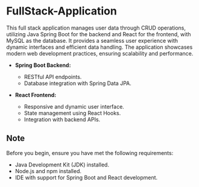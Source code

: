 # FullStack-Application

This full stack application manages user data through CRUD operations, utilizing Java Spring Boot for the backend and React for the frontend, with MySQL as the database. It provides a seamless user experience with dynamic interfaces and efficient data handling. The application showcases modern web development practices, ensuring scalability and performance.


- **Spring Boot Backend:**
  - RESTful API endpoints.
  - Database integration with Spring Data JPA.

- **React Frontend:**
  - Responsive and dynamic user interface.
  - State management using React Hooks.
  - Integration with backend APIs.


## Note

Before you begin, ensure you have met the following requirements:

- Java Development Kit (JDK) installed.
- Node.js and npm installed.
- IDE with support for Spring Boot and React development.
